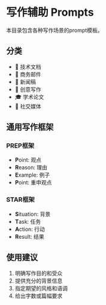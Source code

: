 # 写作辅助 Prompts

本目录包含各种写作场景的prompt模板。

## 分类

- 📝 技术文档
- 📧 商务邮件  
- 📰 新闻稿
- 📖 创意写作
- 🎓 学术论文
- 📱 社交媒体

## 通用写作框架

### PREP框架
- **P**oint: 观点
- **R**eason: 理由
- **E**xample: 例子
- **P**oint: 重申观点

### STAR框架
- **S**ituation: 背景
- **T**ask: 任务
- **A**ction: 行动
- **R**esult: 结果

## 使用建议

1. 明确写作目的和受众
2. 提供充分的背景信息
3. 指定期望的风格和语调
4. 给出字数或篇幅要求